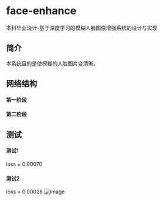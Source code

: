 # face-enhance
本科毕业设计-基于深度学习的模糊人脸图像增强系统的设计与实现

## 简介
本系统目的是使模糊的人脸图片变清晰。

## 网络结构
#### 第一阶段

#### 第二阶段

## 测试
#### 测试1
loss = 0.00070

#### 测试2
loss = 0.00028
![image](https://github.com/wangleihitcs/face-enhance/raw/master/resource/test3.png)